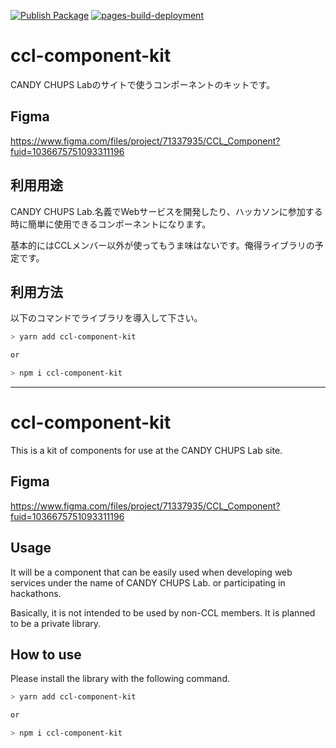 [![Publish Package](https://github.com/reiji1020/ccl-component-kit/actions/workflows/publish-packages.yml/badge.svg)](https://github.com/reiji1020/ccl-component-kit/actions/workflows/publish-packages.yml) [![pages-build-deployment](https://github.com/reiji1020/ccl-component-kit/actions/workflows/pages/pages-build-deployment/badge.svg)](https://github.com/reiji1020/ccl-component-kit/actions/workflows/pages/pages-build-deployment)

# ccl-component-kit

CANDY CHUPS Labのサイトで使うコンポーネントのキットです。

## Figma
<https://www.figma.com/files/project/71337935/CCL_Component?fuid=1036675751093311196>

## 利用用途

CANDY CHUPS Lab.名義でWebサービスを開発したり、ハッカソンに参加する時に簡単に使用できるコンポーネントになります。

基本的にはCCLメンバー以外が使ってもうま味はないです。俺得ライブラリの予定です。

## 利用方法

以下のコマンドでライブラリを導入して下さい。

```zsh
> yarn add ccl-component-kit

or 

> npm i ccl-component-kit
```

---

# ccl-component-kit

This is a kit of components for use at the CANDY CHUPS Lab site.

## Figma
<https://www.figma.com/files/project/71337935/CCL_Component?fuid=1036675751093311196>

## Usage

It will be a component that can be easily used when developing web services under the name of CANDY CHUPS Lab. or participating in hackathons.

Basically, it is not intended to be used by non-CCL members. It is planned to be a private library.

## How to use

Please install the library with the following command.

```zsh
> yarn add ccl-component-kit

or 

> npm i ccl-component-kit
```
